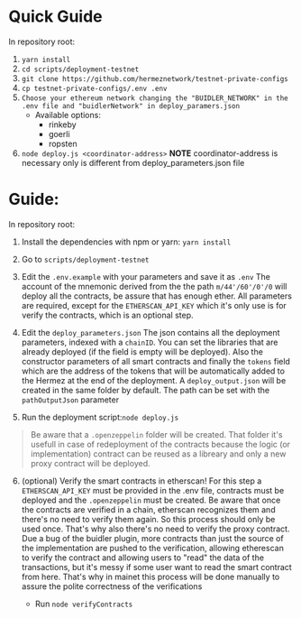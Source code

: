 # Quick Guide

In repository root:

1. `yarn install`
2. `cd scripts/deployment-testnet`
3. `git clone https://github.com/hermeznetwork/testnet-private-configs`
4. `cp testnet-private-configs/.env .env`
5. `Choose your ethereum network changing the "BUIDLER_NETWORK" in the .env file and "buidlerNetwork" in deploy_paramers.json`
   - Available options:
     - rinkeby
     - goerli
     - ropsten
6. `node deploy.js <coordinator-address>`
**NOTE** coordinator-address is necessary only is different from deploy_parameters.json file

# Guide:

In repository root:

1. Install the dependencies with npm or yarn: `yarn install`

2. Go to `scripts/deployment-testnet`

3. Edit the `.env.example` with your parameters and save it as `.env`
   The account of the mnemonic derived from the the path `m/44'/60'/0'/0` will deploy all the contracts, be assure that has enough ether.
   All parameters are required, except for the `ETHERSCAN_API_KEY` which it's only use is for verify the contracts, which is an optional step.

4. Edit the `deploy_parameters.json`
   The json contains all the deployment parameters, indexed with a `chainID`.
   You can set the libraries that are already deployed (if the field is empty will be deployed). Also the constructor parameters of all smart contracts and finally the `tokens` field which are the address of the tokens that will be automatically added to the Hermez at the end of the deployment.
   A `deploy_output.json` will be created in the same folder by default. The path can be set with the `pathOutputJson` parameter

5. Run the deployment script:`node deploy.js`

> Be aware that a `.openzeppelin` folder will be created. That folder it's usefull in case of redeployment of the contracts because the logic (or implementation) contract can be reused as a libreary and only a new proxy contract will be deployed.

6. (optional) Verify the smart contracts in etherscan!
   For this step a `ETHERSCAN_API_KEY` must be provided in the .env file, contracts must be deployed and the `.openzeppelin` must be created.
   Be aware that once the contracts are verified in a chain, etherscan recognizes them and there's no need to verify them again. So this process should only be used once. That's why also there's no need to verify the proxy contract.
   Due a bug of the buidler plugin, more contracts than just the source of the implementation are pushed to the verification, allowing etherescan to verify the contract and allowing users to "read" the data of the transactions, but it's messy if some user want to read the smart contract from here.
   That's why in mainet this process will be done manually to assure the polite correctness of the verifications

   - Run `node verifyContracts`
